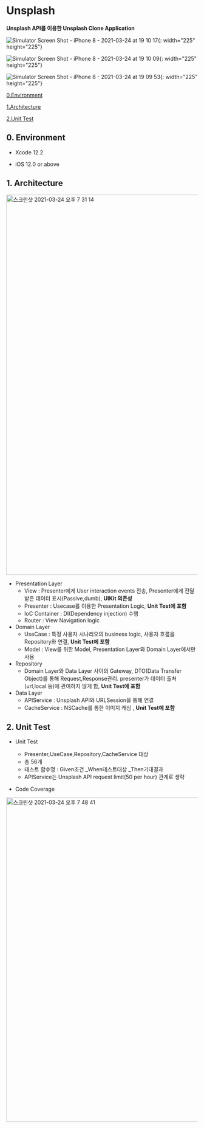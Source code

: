 # Unsplash

**Unsplash API를 이용한 Unsplash Clone Application**

![Simulator Screen Shot - iPhone 8 - 2021-03-24 at 19 10 17](https://user-images.githubusercontent.com/59683503/112339901-6bec5200-8d03-11eb-9be8-1b6b1f67307d.png){: width="225" height="225"}

![Simulator Screen Shot - iPhone 8 - 2021-03-24 at 19 10 09](https://user-images.githubusercontent.com/59683503/112339943-73abf680-8d03-11eb-9e4e-926c99a9371a.png){: width="225" height="225"}

![Simulator Screen Shot - iPhone 8 - 2021-03-24 at 19 09 53](https://user-images.githubusercontent.com/59683503/112339957-76a6e700-8d03-11eb-996f-3394e9eb9eb9.png){: width="225" height="225"}


[0.Environment](#"env")

[1.Architecture](#"arch")

[2.Unit Test](#"unit")



<h2><div id="env">0. Environment</div></h2>

- Xcode 12.2

- iOS 12.0 or above

  

<div id="arch"><h2>1. Architecture</h2></div>

<img width="1001" alt="스크린샷 2021-03-24 오후 7 31 14" src="https://user-images.githubusercontent.com/59683503/112340313-c5ed1780-8d03-11eb-9b38-7f0491f4d3b2.png">


- Presentation Layer
  - View : Presenter에게 User interaction events 전송, Presenter에게 전달받은 데이터 표시(Passive,dumb), **UIKit 의존성**
  - Presenter : Usecase를 이용한 Presentation Logic, **Unit Test에 포함**
  - IoC Container : DI(Dependency injection) 수행
  - Router : View Navigation logic
- Domain Layer
  - UseCase : 특정 사용자 시나리오의 business logic, 사용자 흐름을 Repository와 연결, **Unit Test에 포함**
  - Model : View를 위한 Model, Presentation Layer와 Domain Layer에서만 사용
- Repository
  - Domain Layer와 Data Layer 사이의 Gateway, DTO(Data Transfer Object)를 통해 Request,Response관리. presenter가 데이터 출처(url,local 등)에 관여하지 않게 함, **Unit Test에 포함**
- Data Layer
  - APIService : Unsplash API와 URLSession을 통해 연결
  - CacheService : NSCache를 통한 이미지 캐싱 , **Unit Test에 포함**





<div id="unit"><h2>2. Unit Test</h2></div>

- Unit Test
  - Presenter,UseCase,Repository,CacheService 대상
  - 총 56개
  - 테스트 함수명 : Given조건 _When테스트대상 _Then기대결과
  - APIService는 Unsplash API request limit(50 per hour) 관계로 생략

- Code Coverage

<img width="854" alt="스크린샷 2021-03-24 오후 7 48 41" src="https://user-images.githubusercontent.com/59683503/112340393-d69d8d80-8d03-11eb-8a6b-216064b8ea9c.png">














